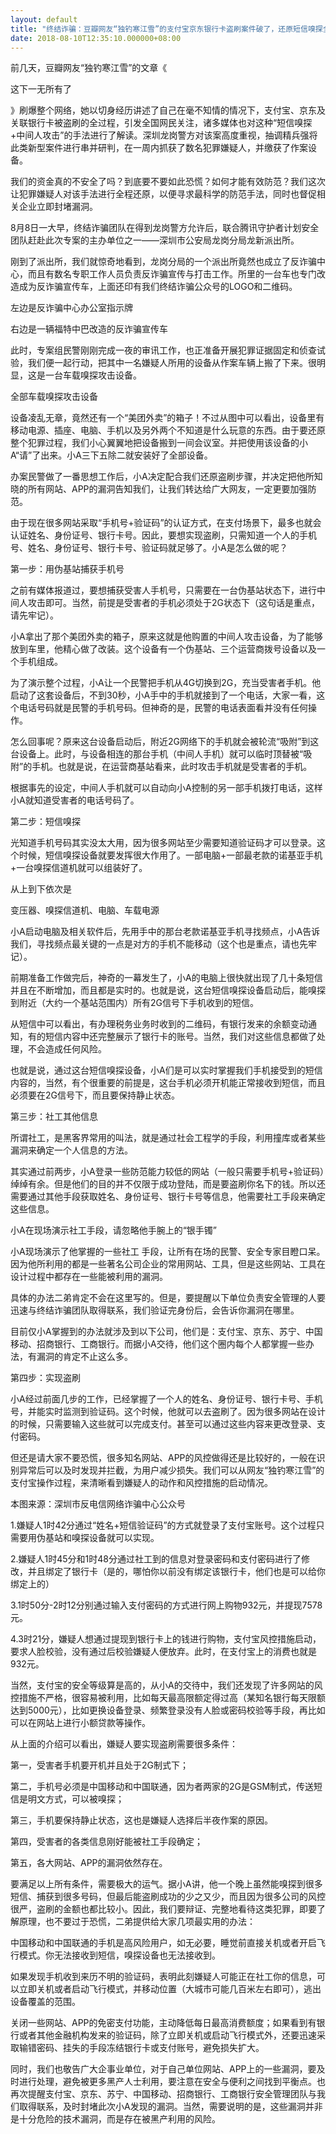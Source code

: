 ```yaml
---
layout: default
title: "终结诈骗：豆瓣网友“独钓寒江雪”的支付宝京东银行卡盗刷案件破了，还原短信嗅探全过程"
date: 2018-08-10T12:35:10.000000+08:00
---
```


前几天，豆瓣网友“独钓寒江雪”的文章《

这下一无所有了

》刷爆整个网络，她以切身经历讲述了自己在毫不知情的情况下，支付宝、京东及关联银行卡被盗刷的全过程，引发全国网民关注，诸多媒体也对这种“短信嗅探+中间人攻击”的手法进行了解读。深圳龙岗警方对该案高度重视，抽调精兵强将此类新型案件进行串并研判，在一周内抓获了数名犯罪嫌疑人，并缴获了作案设备。

我们的资金真的不安全了吗？到底要不要如此恐慌？如何才能有效防范？我们这次让犯罪嫌疑人对该手法进行全程还原，以便寻求最科学的防范手法，同时也督促相关企业立即封堵漏洞。

8月8日一大早，终结诈骗团队在得到龙岗警方允许后，联合腾讯守护者计划安全团队赶赴此次专案的主办单位之一——深圳市公安局龙岗分局龙新派出所。

刚到了派出所，我们就惊奇地看到，龙岗分局的一个派出所竟然也成立了反诈骗中心，而且有数名专职工作人员负责反诈骗宣传与打击工作。所里的一台车也专门改造成为反诈骗宣传车，上面还印有我们终结诈骗公众号的LOGO和二维码。

左边是反诈骗中心办公室指示牌

右边是一辆福特中巴改造的反诈骗宣传车

此时，专案组民警刚刚完成一夜的审讯工作，也正准备开展犯罪证据固定和侦查试验，我们便一起行动，把其中一名嫌疑人所用的设备从作案车辆上搬了下来。很明显，这是一台车载嗅探攻击设备。

全部车载嗅探攻击设备

设备凌乱无章，竟然还有一个“美团外卖”的箱子！不过从图中可以看出，设备里有移动电源、插座、电脑、手机以及另外两个不知道是什么玩意的东西。由于要还原整个犯罪过程，我们小心翼翼地把设备搬到一间会议室。并把使用该设备的小A“请”了出来。小A三下五除二就安装好了全部设备。

办案民警做了一番思想工作后，小A决定配合我们还原盗刷步骤，并决定把他所知晓的所有网站、APP的漏洞告知我们，让我们转达给广大网友，一定更要加强防范。

由于现在很多网站采取“手机号+验证码”的认证方式，在支付场景下，最多也就会认证姓名、身份证号、银行卡号。因此，要想实现盗刷，只需知道一个人的手机号、姓名、身份证号、银行卡号、验证码就足够了。小A是怎么做的呢？

第一步：用伪基站捕获手机号

之前有媒体报道过，要想捕获受害人手机号，只需要在一台伪基站状态下，进行中间人攻击即可。当然，前提是受害者的手机必须处于2G状态下（这句话是重点，请先牢记）。

小A拿出了那个美团外卖的箱子，原来这就是他购置的中间人攻击设备，为了能够放到车里，他精心做了改装。这个设备有一个伪基站、三个运营商拨号设备以及一个手机组成。

为了演示整个过程，小A让一个民警把手机从4G切换到2G，充当受害者手机。他启动了这套设备后，不到30秒，小A手中的手机就接到了一个电话，大家一看，这个电话号码就是民警的手机号码。但神奇的是，民警的电话表面看并没有任何操作。

怎么回事呢？原来这台设备启动后，附近2G网络下的手机就会被轮流“吸附”到这台设备上。此时，与设备相连的那台手机（中间人手机）就可以临时顶替被“吸附”的手机。也就是说，在运营商基站看来，此时攻击手机就是受害者的手机。

根据事先的设定，中间人手机就可以自动向小A控制的另一部手机拨打电话，这样小A就知道受害者的电话号码了。

第二步：短信嗅探

光知道手机号码其实没太大用，因为很多网站至少需要知道验证码才可以登录。这个时候，短信嗅探设备就要发挥很大作用了。一部电脑+一部最老款的诺基亚手机+一台嗅探信道机就可以组装好了。

从上到下依次是

变压器、嗅探信道机、电脑、车载电源

小A启动电脑及相关软件后，先用手中的那台老款诺基亚手机寻找频点，小A告诉我们，寻找频点最关键的一点是对方的手机不能移动（这个也是重点，请也先牢记）。

前期准备工作做完后，神奇的一幕发生了，小A的电脑上很快就出现了几十条短信并且在不断增加，而且都是实时的。也就是说，这台短信嗅探设备启动后，能嗅探到附近（大约一个基站范围内）所有2G信号下手机收到的短信。

从短信中可以看出，有办理税务业务时收到的二维码，有银行发来的余额变动通知，有的短信内容中还完整展示了银行卡的账号。当然，我们对这些信息都做了处理，不会造成任何风险。

也就是说，通过这台短信嗅探设备，小A们是可以实时掌握我们手机接受到的短信内容的，当然，有个很重要的前提是，这台手机必须开机能正常接收到短信，而且必须要在2G信号下，而且要保持静止状态。

第三步：社工其他信息

所谓社工，是黑客界常用的叫法，就是通过社会工程学的手段，利用撞库或者某些漏洞来确定一个人信息的方法。

其实通过前两步，小A登录一些防范能力较低的网站（一般只需要手机号+验证码）绰绰有余。但是他们的目的并不仅限于成功登陆，而是要盗刷你名下的钱。所以还需要通过其他手段获取姓名、身份证号、银行卡号等信息，他需要社工手段来确定这些信息。

小A在现场演示社工手段，请忽略他手腕上的“银手镯”

小A现场演示了他掌握的一些社工 手段，让所有在场的民警、安全专家目瞪口呆。因为他所利用的都是一些著名公司企业的常用网站、工具，但是这些网站、工具在设计过程中都存在一些能被利用的漏洞。

具体的办法二弟肯定不会在这里写的。但是，要提醒以下单位负责安全管理的人要迅速与终结诈骗团队取得联系，我们验证完身份后，会告诉你漏洞在哪里。

目前仅小A掌握到的办法就涉及到以下公司，他们是：支付宝、京东、苏宁、中国移动、招商银行、工商银行。而据小A交待，他们这个圈内每个人都掌握一些办法，有漏洞的肯定不止这么多。

第四步：实现盗刷

小A经过前面几步的工作，已经掌握了一个人的姓名、身份证号、银行卡号、手机号，并能实时监测到验证码。这个时候，他就可以去盗刷了。因为很多网站在设计的时候，只需要输入这些就可以完成支付。甚至可以通过这些内容来更改登录、支付密码。

但还是请大家不要恐慌，很多知名网站、APP的风控做得还是比较好的，一般在识别异常后可以及时发现并拦截，为用户减少损失。我们可以从网友“独钓寒江雪”的支付宝操作过程，来清晰看到嫌疑人的动作和风控措施的启动情况。

本图来源：深圳市反电信网络诈骗中心公众号

1.嫌疑人1时42分通过“姓名+短信验证码”的方式就登录了支付宝账号。这个过程只需要用伪基站和嗅探设备就可以实现。

2.嫌疑人1时45分和1时48分通过社工到的信息对登录密码和支付密码进行了修改，并且绑定了银行卡（是的，哪怕你以前没有绑定该银行卡，他们也是可以给你绑定上的）

3.1时50分-2时12分别通过输入支付密码的方式进行网上购物932元，并提现7578元。

4.3时21分，嫌疑人想通过提现到银行卡上的钱进行购物，支付宝风控措施启动，要求人脸校验，没有通过后校验嫌疑人便放弃。此时，在支付宝上的消费也就是932元。

当然，支付宝的安全等级算是高的，从小A的交待中，我们还发现了许多网站的风控措施不严格，很容易被利用，比如每天最高限额定得过高（某知名银行每天限额达到5000元），比如更换设备登录、频繁登录没有人脸或密码校验等手段，再比如可以在网站上进行小额贷款等操作。

从上面的介绍可以看出，嫌疑人要实现盗刷需要很多条件：

第一，受害者手机要开机并且处于2G制式下；

第二，手机号必须是中国移动和中国联通，因为者两家的2G是GSM制式，传送短信是明文方式，可以被嗅探；

第三，手机要保持静止状态，这也是嫌疑人选择后半夜作案的原因。

第四，受害者的各类信息刚好能被社工手段确定；

第五，各大网站、APP的漏洞依然存在。

要满足以上所有条件，需要极大的运气。据小A讲，他一个晚上虽然能嗅探到很多短信、捕获到很多号码，但最后能盗刷成功的少之又少，而且因为很多公司的风控很严，盗刷的金额也都比较小。因此，我们要辩证、完整地看待这类犯罪，即要了解原理，也不要过于恐慌，二弟提供给大家几项最实用的办法：

中国移动和中国联通的手机是高风险用户，如无必要，睡觉前直接关机或者开启飞行模式。你无法接收到短信，嗅探设备也无法接收到。

如果发现手机收到来历不明的验证码，表明此刻嫌疑人可能正在社工你的信息，可以立即关机或者启动飞行模式，并移动位置（大城市可能几百米左右即可），逃出设备覆盖的范围。

关闭一些网站、APP的免密支付功能，主动降低每日最高消费额度；如果看到有银行或者其他金融机构发来的验证码，除了立即关机或启动飞行模式外，还要迅速采取输错密码、挂失的手段冻结银行卡或支付账号，避免损失扩大。

同时，我们也敬告广大企事业单位，对于自己单位网站、APP上的一些漏洞，要及时进行处理，避免被更多黑产人士利用，要注意在安全与便利之间找到平衡点。也再次提醒支付宝、京东、苏宁、中国移动、招商银行、工商银行安全管理团队与我们取得联系，及时封堵此次小A发现的漏洞。当然，需要说明的是，这些漏洞并非是十分危险的技术漏洞，而是存在被黑产利用的风险。

